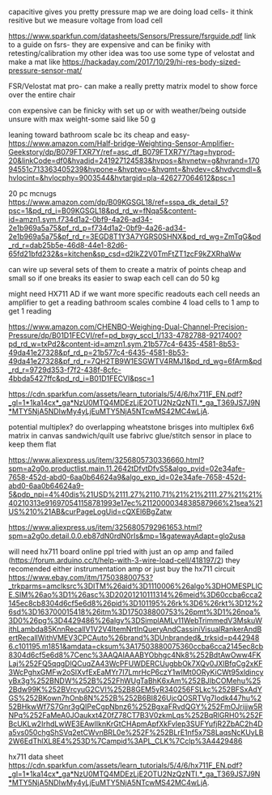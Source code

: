 capacitive gives you pretty pressure map
we are doing load cells- it think resitive but we measure voltage from load cell

https://www.sparkfun.com/datasheets/Sensors/Pressure/fsrguide.pdf
link to a guide on fsrs- they are expensive and can be finiky with retesting/calibration
my other idea was too use some type of velostat and make a mat like
https://hackaday.com/2017/10/29/hi-res-body-sized-pressure-sensor-mat/

FSR/Velostat mat
pro-
can make a really pretty matrix model to show force over the entire chair

con
expensive
can be finicky with set up or with weather/being outside
unsure with max weight-some said like 50 g



leaning toward bathroom scale bc its cheap and easy-
https://www.amazon.com/Half-bridge-Weighting-Sensor-Amplifier-Geekstory/dp/B079FTXR7Y/ref=asc_df_B079FTXR7Y/?tag=hyprod-20&linkCode=df0&hvadid=241927124583&hvpos=&hvnetw=g&hvrand=17094551c713363405239&hvpone=&hvptwo=&hvqmt=&hvdev=c&hvdvcmdl=&hvlocint=&hvlocphy=9003544&hvtargid=pla-426277064612&psc=1

20 pc mcnugs
https://www.amazon.com/dp/B09KGSGL18/ref=sspa_dk_detail_5?psc=1&pd_rd_i=B09KGSGL18&pd_rd_w=fNqa5&content-id=amzn1.sym.f734d1a2-0bf9-4a26-ad34-2e1b969a5a75&pf_rd_p=f734d1a2-0bf9-4a26-ad34-2e1b969a5a75&pf_rd_r=3EGD8T1Y3A7YGRS0SHNX&pd_rd_wg=ZmTqG&pd_rd_r=dab25b5e-46d8-44e1-82d6-65fd21bfd232&s=kitchen&sp_csd=d2lkZ2V0TmFtZT1zcF9kZXRhaWw

can wire up several sets of them to create a matrix of points
cheap and small so if one breaks its easier to swap
each cell can do 50 kg

might need HX711 AD if we want more specific readouts
each cell needs an amplifier to get a reading
bathroom scales combine 4 load cells to 1 amp to get 1 reading

https://www.amazon.com/CHENBO-Weighing-Dual-Channel-Precision-Pressure/dp/B01D1FECVI/ref=pd_bxgy_sccl_1/133-4782788-9217400?pd_rd_w=txPd2&content-id=amzn1.sym.21b577c4-6435-4581-8b53-49da41e27328&pf_rd_p=21b577c4-6435-4581-8b53-49da41e27328&pf_rd_r=7QH2TB9W1ESGWTV4RMJ1&pd_rd_wg=6fArm&pd_rd_r=9729d353-f7f2-438f-8cfc-4bbda5427ffc&pd_rd_i=B01D1FECVI&psc=1

https://cdn.sparkfun.com/assets/learn_tutorials/5/4/6/hx711F_EN.pdf?_gl=1*1ka14cx*_ga*NzU0MTQ4MDEzLjE2OTU2NzQzNTI.*_ga_T369JS7J9N*MTY5NjA5NDIwMy4yLjEuMTY5NjA5NTcwMS42MC4wLjA.



potential multiplex?
do overlapping wheatstone brisges into multiplex
6x6 matrix in canvas sandwich/quilt
use fabrivc glue/stitch sensor in place to keep them flat

https://www.aliexpress.us/item/3256805730336660.html?spm=a2g0o.productlist.main.11.2642tDfvtDfvS5&algo_pvid=02e34afe-7658-452d-abd0-6aa0b64624a9&algo_exp_id=02e34afe-7658-452d-abd0-6aa0b64624a9-5&pdp_npi=4%40dis%21USD%2111.27%2110.71%21%21%2111.27%21%21%40210313e916970541158781993e17ec%2112000034838587966%21sea%21US%210%21AB&curPageLogUid=cQXEl6BgZatw

https://www.aliexpress.us/item/3256805792961653.html?spm=a2g0o.detail.0.0.eb87dN0rdN0rIs&mp=1&gatewayAdapt=glo2usa




will need hx711 board
online ppl tried with just an op amp and failed (https://forum.arduino.cc/t/help-with-3-wire-load-cell/418197/2)
they recomended either instrumentation amp or just buy the hx711 circuit
https://www.ebay.com/itm/175038800753?_trkparms=amclksrc%3DITM%26aid%3D1110006%26algo%3DHOMESPLICE.SIM%26ao%3D1%26asc%3D20201210111314%26meid%3D60ccba6cca2145ec8cb8304d6cf5e6d8%26pid%3D101195%26rk%3D6%26rkt%3D12%26sd%3D163700015418%26itm%3D175038800753%26pmt%3D1%26noa%3D0%26pg%3D4429486%26algv%3DSimplAMLv11WebTrimmedV3MskuWithLambda85KnnRecallV1V2V4ItemNrtInQueryAndCassiniVisualRankerAndBertRecallWithVMEV3CPCAuto%26brand%3DUnbranded&_trksid=p4429486.c101195.m1851&amdata=cksum%3A17503880075360ccba6cca2145ec8cb8304d6cf5e6d8%7Cenc%3AAQAIAAABYObhgc4Nk8%252BdtAwOww4FKLaj%252FQ5qqgDlQCuqZA43WcPFUWDERCUugbbOk7XQv0JXlBfqCg2xKF3WcPghxGMFw2oSlXvfExEaMYr7I7LmrHcP6czY1wIMt0ORyKiCWt95xldincyyBx3g%252BNDW%252B%252FhWUgTaBhK6xAm%252BJIbCOMehu%252Bdw99K%252BVrcyuG2CVI%252B8GEM5yR340256FSLkc%252BFSxAdYGS%252BKown7hOnb8N%252B%252B6BI826UjcQOSRTVg7Iodk447hu%252BHkwWf7S7Gnr3gQIPeCgpNbnz6%252BgxaFRvdQGY%252FmOJrijjw5RNPq%252FaMeA0JOaukxt4Z0fZ78CT7B3V0zkmLqs%252BqRlGRH0%252FBcUKLw2IrhdLwWE3EAwlIknKrGtCHApmApfXkFvIep3SUFYufjR2ZbAC2h4Da5vs050chgShSVq2etCWvnBRL0e%252F%252BLrE1nf5x7S8LaqsNcKUyLB2W6EdThlXL8E4%253D%7Campid%3APL_CLK%7Cclp%3A4429486






hx711 data sheet
https://cdn.sparkfun.com/assets/learn_tutorials/5/4/6/hx711F_EN.pdf?_gl=1*1ka14cx*_ga*NzU0MTQ4MDEzLjE2OTU2NzQzNTI.*_ga_T369JS7J9N*MTY5NjA5NDIwMy4yLjEuMTY5NjA5NTcwMS42MC4wLjA.
